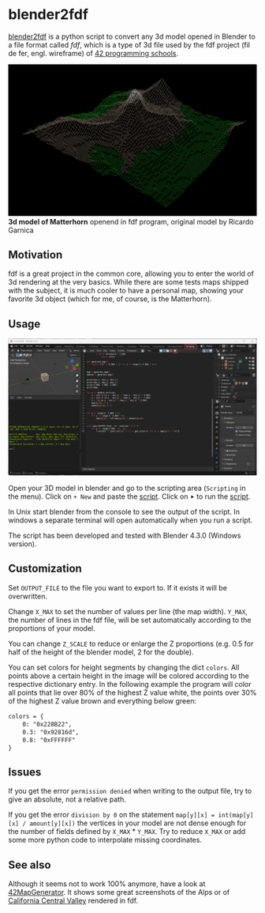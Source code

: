 blender2fdf
===========

[blender2fdf](http://github.com/baschni/blender2fdf) is a python script to convert any 3d model opened in Blender to a file format called *fdf*, which is a type of 3d file used by the fdf project (fil de fer, engl. wireframe) of [42 programming schools](https://www.42network.org/).

![Matterhorn/Cervin in fdf](cervin.png)
**3d model of Matterhorn** openend in fdf program, original model by Ricardo Garnica

## Motivation

fdf is a great project in the common core, allowing you to enter the world of 3d rendering at the very basics. While there are some tests maps shipped with the subject, it is much cooler to have a personal map, showing your favorite 3d object (which for me, of course, is the Matterhorn).

## Usage

![Screenshot of Blender in Windows](screenshot_blender.png)

Open your 3D model in blender and go to the scripting area (`Scripting` in the menu). Click on `+ New` and paste the [script](blender2fdf.py). Click on `⯈` to run the [script](blender2fdf.py).

In Unix start blender from the console to see the output of the script. In windows a separate terminal will open automatically when you run a script.

The script has been developed and tested with Blender 4.3.0 (Windows version).

## Customization

Set `OUTPUT_FILE` to the file you want to export to. If it exists it will be overwritten.

Change `X_MAX` to set the number of values per line (the map width). `Y_MAX`, the number of lines in the fdf file, will be set automatically according to the proportions of your model.

You can change `Z_SCALE` to reduce or enlarge the Z proportions (e.g. 0.5 for half of the height of the blender model, 2 for the double).

You can set colors for height segments by changing the dict `colors`. All points above a certain height in the image will be colored according to the respective dictionary entry.
In the following example the program will color all points that lie over 80% of the highest Z value white, the points over 30% of the highest Z value brown and everything below green:

```
colors = {
    0: "0x228B22", 
    0.3: "0x92816d",
    0.8: "0xFFFFFF"
}
```

## Issues

If you get the error `permission denied` when writing to the output file, try to give an absolute, not a relative path.

If you get the error `division by 0` on the statement `map[y][x] = int(map[y][x] / amount[y][x])` the vertices in your model are not dense enough for the number of fields defined by `X_MAX` * `Y_MAX`. Try to reduce `X_MAX` or add some more python code to interpolate missing coordinates.

## See also

Although it seems not to work 100% anymore, have a look at  [42MapGenerator](https://github.com/jgigault/42MapGenerator). It shows some great screenshots of the Alps or of [California Central Valley](https://en.wikipedia.org/wiki/Central_Valley_(California)) rendered in fdf.